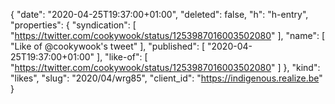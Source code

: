 {
  "date": "2020-04-25T19:37:00+01:00",
  "deleted": false,
  "h": "h-entry",
  "properties": {
    "syndication": [
      "https://twitter.com/cookywook/status/1253987016003502080"
    ],
    "name": [
      "Like of @cookywook's tweet"
    ],
    "published": [
      "2020-04-25T19:37:00+01:00"
    ],
    "like-of": [
      "https://twitter.com/cookywook/status/1253987016003502080"
    ]
  },
  "kind": "likes",
  "slug": "2020/04/wrg85",
  "client_id": "https://indigenous.realize.be"
}
